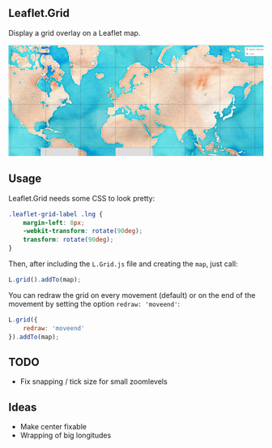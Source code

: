 Leaflet.Grid
------------

Display a grid overlay on a Leaflet map.

![](./demo.png)


Usage
-----
Leaflet.Grid needs some CSS to look pretty:
```CSS
.leaflet-grid-label .lng {
	margin-left: 8px;
	-webkit-transform: rotate(90deg);
	transform: rotate(90deg);
}
```
Then, after including the `L.Grid.js` file and creating the `map`, just call:

```JavaScript
L.grid().addTo(map);
```

You can redraw the grid on every movement (default) or on the end of the movement by setting the option `redraw: 'moveend'`:

```JavaScript
L.grid({
	redraw: 'moveend'
}).addTo(map);
```

TODO
----
 - Fix snapping / tick size for small zoomlevels

Ideas
-----
 - Make center fixable
 - Wrapping of big longitudes





